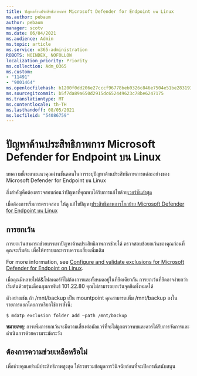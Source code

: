 ```yaml
---
title: ปัญหาด้านประสิทธิภาพการ Microsoft Defender for Endpoint บน Linux
ms.author: pebaum
author: pebaum
manager: scotv
ms.date: 06/04/2021
ms.audience: Admin
ms.topic: article
ms.service: o365-administration
ROBOTS: NOINDEX, NOFOLLOW
localization_priority: Priority
ms.collection: Adm_O365
ms.custom:
- "11491"
- "9001464"
ms.openlocfilehash: b1200f0dd206e27cccf96778beb0326c846e7504e51be283193b2630edfb4509
ms.sourcegitcommit: b5f7da89a650d2915dc652449623c78be6247175
ms.translationtype: MT
ms.contentlocale: th-TH
ms.lasthandoff: 08/05/2021
ms.locfileid: "54086759"
---
```

# <a name="performance-issues-for-microsoft-defender-for-endpoint-on-linux"></a>ปัญหาด้านประสิทธิภาพการ Microsoft Defender for Endpoint บน Linux

บทความนี้จะแนะแนวคุณผ่านขั้นตอนในการระบุปัญหาด้านประสิทธิภาพการแต่ละอย่างของ Microsoft Defender for Endpoint บน Linux

สิ่งสําคัญคือต้องตรวจสอบก่อนว่าปัญหาที่คุณพบได้รับการแก้ไขด้วย[เวอร์ชันล่าสุด](/microsoft-365/security/defender-endpoint/linux-whatsnew) 

เมื่อต้องการเริ่มการตรวจสอบ ให้ดู แก้ไขปัญหา[ประสิทธิภาพการโยกย้าย Microsoft Defender for Endpoint บน Linux](/microsoft-365/security/defender-endpoint/linux-support-perf)

## <a name="exclusions"></a>การยกเว้น

การยกเว้นสามารถช่วยบรรเทาปัญหาด้านประสิทธิภาพการช่วยได้ ตรวจสอบข้อยกเว้นของคุณก่อนที่คุณจะเริ่มต้น เพื่อให้ทราบและทราบความเสี่ยงเพิ่มเติม

For more information, see [Configure and validate exclusions for Microsoft Defender for Endpoint on Linux](/microsoft-365/security/defender-endpoint/linux-exclusions).

เมื่อคุณมีหลายไฟล์&โฟลเดอร์ที่ไม่ต้องการและทั้งหมดอยู่ในที่ยึดเดียวกัน การยกเว้นที่ยึดอาจง่ายกว่า เริ่มต้นด้วยรุ่นเดือนกุมภาพันธ์ 101.22.80 คุณไม่สามารถยกเว้นจุดยึดทั้งหมดได้

ตัวอย่างเช่น ถ้า /mnt/backup เป็น mountpoint คุณสามารถเพิ่ม /mnt/backup ลงในรายการแยกโดยการเรียกใช้การสั่งนี้:

`$ mdatp exclusion folder add –path /mnt/backup`

**หมายเหตุ**: การเพิ่มการยกเว้นจะมีความเสี่ยงต่อมัลแวร์ที่จะไม่ถูกตรวจพบและควรได้รับการจัดการและดําเนินการด้วยความระมัดระวัง

## <a name="need-help"></a>ต้องการความช่วยเหลือหรือไม่

เพื่อช่วยคุณอย่างมีประสิทธิภาพสูงสุด ให้รวบรวมข้อมูลการวินิจฉัยก่อนที่จะเปิดกรณีสนับสนุน
